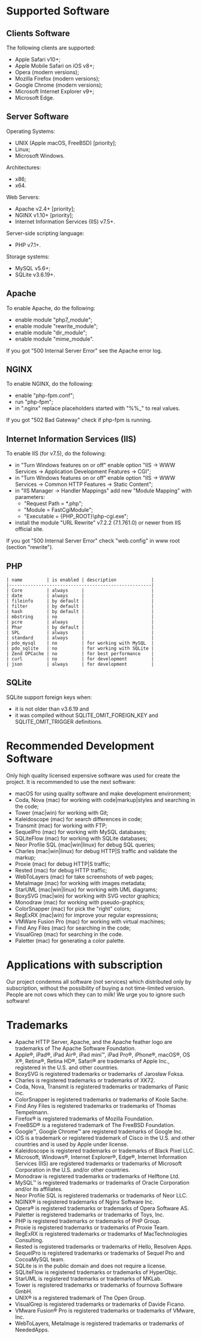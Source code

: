 

Supported Software
=====================================================================


Clients Software
---------------------------------------------------------------------

The following clients are supported:
- Apple Safari v10+;
- Apple Mobile Safari on iOS v8+;
- Opera           (modern versions);
- Mozilla Firefox (modern versions);
- Google Chrome   (modern versions);
- Microsoft Internet Explorer v9+;
- Microsoft Edge.


Server Software
---------------------------------------------------------------------

Operating Systems:
- UNIX (Apple macOS, FreeBSD) [priority];
- Linux;
- Microsoft Windows.

Architectures:
- x86;
- x64.

Web Servers:
- Apache v2.4+ [priority];
- NGINX v1.10+ [priority];
- Internet Information Services (IIS) v7.5+.

Server-side scripting language:
- PHP v7.1+.

Storage systems:
- MySQL v5.6+;
- SQLite v3.6.19+.


Apache
---------------------------------------------------------------------

To enable Apache, do the following:
- enable module "php7_module";
- enable module "rewrite_module";
- enable module "dir_module";
- enable module "mime_module".

If you got "500 Internal Server Error" see the Apache error log.


NGINX
---------------------------------------------------------------------

To enable NGINX, do the following:
- enable "php-fpm.conf";
- run "php-fpm";
- in ".nginx" replace placeholders started with "%%_" to real values.

If you got "502 Bad Gateway" check if php-fpm is running.


Internet Information Services (IIS)
---------------------------------------------------------------------

To enable IIS (for v7.5), do the following:
- in "Turn Windows features on or off" enable option "IIS → WWW Services → Application Development Features → CGI";
- in "Turn Windows features on or off" enable option "IIS → WWW Services → Common HTTP Features → Static Content";
- in "IIS Manager → Handler Mappings" add new "Module Mapping" with parameters:
  - "Request Path = *.php";
  - "Module = FastCgiModule";
  - "Executable = {PHP_ROOT}\php-cgi.exe";
- install the module "URL Rewrite" v7.2.2 (7.1.761.0) or newer
  from IIS official site.

If you got "500 Internal Server Error" check "web.config"
in www root (section "rewrite").


PHP
---------------------------------------------------------------------

    | name         | is enabled | description             |
    |-----------------------------------------------------|
    | Core         | always     |                         |
    | date         | always     |                         |
    | fileinfo     | by default |                         |
    | filter       | by default |                         |
    | hash         | by default |                         |
    | mbstring     | no         |                         |
    | pcre         | always     |                         |
    | Phar         | by default |                         |
    | SPL          | always     |                         |
    | standard     | always     |                         |
    | pdo_mysql    | no         | for working with MySQL  |
    | pdo_sqlite   | no         | for working with SQLite |
    | Zend OPCache | no         | for best performance    |
    | curl         | no         | for development         |
    | json         | always     | for development         |


SQLite
---------------------------------------------------------------------

SQLite support foreign keys when:
- it is not older than v3.6.19 and
- it was compiled without SQLITE_OMIT_FOREIGN_KEY
  and SQLITE_OMIT_TRIGGER definitions.


Recommended Development Software
=====================================================================

Only high quality licensed expensive software was used for create the project.
It is recommended to use the next software:
- macOS for using quality software and make development environment;
- Coda, Nova (mac) for working with code|markup|styles and searching in the code;
- Tower (mac|win) for working with Git;
- Kaleidoscope (mac) for search differences in code;
- Transmit (mac) for working with FTP;
- SequelPro (mac) for working with MySQL databases;
- SQLiteFlow (mac) for working with SQLite databases;
- Neor Profile SQL (mac|win|linux) for debug SQL queries;
- Charles (mac|win|linux) for debug HTTP|S traffic and validate the markup;
- Proxie (mac) for debug HTTP|S traffic;
- Rested (mac) for debug HTTP traffic;
- WebToLayers (mac) for take screenshots of web pages;
- MetaImage (mac) for working with images metadata;
- StarUML (mac|win|linux) for working with UML diagrams;
- BoxySVG (mac|win) for working with SVG vector graphics;
- Monodraw (mac) for working with pseudo-graphics;
- ColorSnapper (mac) for pick the "right" colors;
- RegExRX (mac|win) for improve your regular expressions;
- VMWare Fusion Pro (mac) for working with virtual machines;
- Find Any Files (mac) for searching in the code;
- VisualGrep (mac) for searching in the code.
- Paletter (mac) for generating a color palette.


Applications with subscription
=====================================================================

Our project condemns all software (not services) which distributed
only by subscription, without the possibility of buying a not time-limited
version. People are not cows which they can to milk! We urge you to
ignore such software!


Trademarks
=====================================================================

- Apache HTTP Server, Apache, and the Apache feather logo are trademarks of The Apache Software Foundation.
- Apple®, iPad®, iPad Air®, iPad mini™, iPad Pro®, iPhone®, macOS®, OS X®, Retina®, Retina HD®, Safari® are trademarks of Apple Inc., registered in the U.S. and other countries.
- BoxySVG is registered trademarks or trademarks of Jarosław Foksa.
- Charles is registered trademarks or trademarks of XK72.
- Coda, Nova, Transmit is registered trademarks or trademarks of Panic inc.
- ColorSnapper is registered trademarks or trademarks of Koole Sache.
- Find Any Files is registered trademarks or trademarks of Thomas Tempelmann.
- Firefox® is registered trademarks of Mozilla Foundation.
- FreeBSD® is a registered trademark of The FreeBSD Foundation.
- Google™, Google Chrome™ are registered trademarks of Google Inc.
- iOS is a trademark or registered trademark of Cisco in the U.S. and other countries and is used by Apple under license.
- Kaleidoscope is registered trademarks or trademarks of Black Pixel LLC.
- Microsoft, Windows®, Internet Explorer®, Edge®, Internet Information Services (IIS) are registered trademarks or trademarks of Microsoft Corporation in the U.S. and/or other countries.
- Monodraw is registered trademarks or trademarks of Helftone Ltd.
- MySQL™ is registered trademarks or trademarks of Oracle Corporation and/or its affiliates.
- Neor Profile SQL is registered trademarks or trademarks of Neor LLC.
- NGINX® is registered trademarks of Nginx Software Inc.
- Opera® is registered trademarks or trademarks of Opera Software AS.
- Paletter is registered trademarks or trademarks of Toys, Inc.
- PHP is registered trademarks or trademarks of PHP Group.
- Proxie is registered trademarks or trademarks of Proxie Team.
- RegExRX is registered trademarks or trademarks of MacTechnologies Consulting.
- Rested is registered trademarks or trademarks of Hello, Resolven Apps.
- SequelPro is registered trademarks or trademarks of Sequel Pro and CocoaMySQL team.
- SQLite is in the public domain and does not require a license.
- SQLiteFlow is registered trademarks or trademarks of HyperObjc.
- StarUML is registered trademarks or trademarks of MKLab.
- Tower is registered trademarks or trademarks of fournova Software GmbH.
- UNIX® is a registered trademark of The Open Group.
- VisualGrep is registered trademarks or trademarks of Davide Ficano.
- VMware Fusion® Pro is registered trademarks or trademarks of VMware, Inc.
- WebToLayers, MetaImage is registered trademarks or trademarks of NeededApps.

